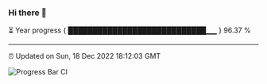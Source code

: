 ### Hi there 👋

⏳ Year progress { ████████████████████████████▁▁ } 96.37 %

---

⏰ Updated on Sun, 18 Dec 2022 18:12:03 GMT

![Progress Bar CI](https://github.com/liununu/liununu/workflows/Progress%20Bar%20CI/badge.svg)
